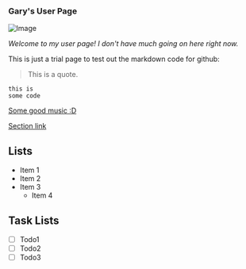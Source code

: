 ### Gary's User Page
![Image](https://i.imgur.com/hVcII7n.png)

*Welcome to my user page! I don't have much going on here right now.*

This is just a trial page to test out the markdown code for github:

> This is a quote.
```
this is
some code
```
[Some good music :D](https://www.youtube.com/watch?v=95PKXi5HFuI)

[Section link](https://github.com/garylli/lab1_cse110/blob/main/README.md#lab1_cse110)

## Lists
- Item 1
- Item 2
- Item 3
  - Item 4
  
## Task Lists
- [ ] Todo1
- [ ] Todo2
- [ ] Todo3
